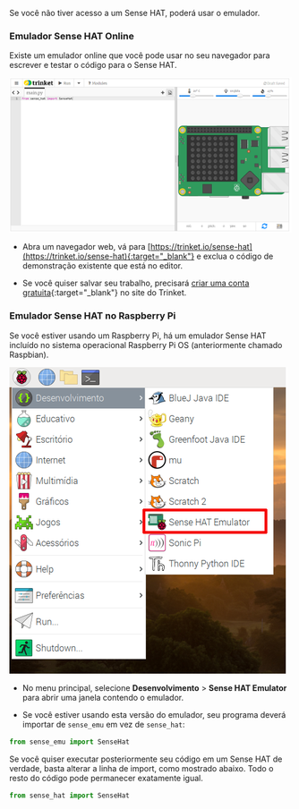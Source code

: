 Se você não tiver acesso a um Sense HAT, poderá usar o emulador.

### Emulador Sense HAT Online

Existe um emulador online que você pode usar no seu navegador para escrever e testar o código para o Sense HAT.

![Emulador Sense HAT no trinket](images/sense-hat-trinket.png)

+ Abra um navegador web, vá para [https://trinket.io/sense-hat](https://trinket.io/sense-hat){:target="_blank"} e exclua o código de demonstração existente que está no editor.

+ Se você quiser salvar seu trabalho, precisará [criar uma conta gratuita](https://trinket.io/signup){:target="_blank"} no site do Trinket.

### Emulador Sense HAT no Raspberry Pi

Se você estiver usando um Raspberry Pi, há um emulador Sense HAT incluído no sistema operacional Raspberry Pi OS (anteriormente chamado Raspbian).

![Emulador Sense HAT no Raspberry Pi OS](images/pi-emulator.png)

+ No menu principal, selecione **Desenvolvimento** > **Sense HAT Emulator** para abrir uma janela contendo o emulador.

+ Se você estiver usando esta versão do emulador, seu programa deverá importar de `sense_emu` em vez de `sense_hat`:

```python
from sense_emu import SenseHat
```

Se você quiser executar posteriormente seu código em um Sense HAT de verdade, basta alterar a linha de import, como mostrado abaixo. Todo o resto do código pode permanecer exatamente igual.

```python
from sense_hat import SenseHat
```
